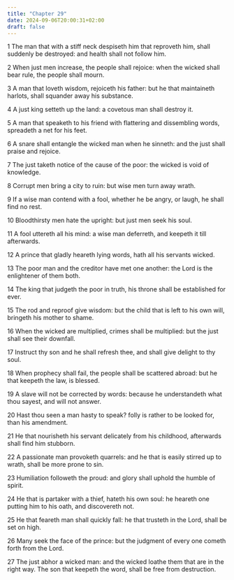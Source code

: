 ```yaml
---
title: "Chapter 29"
date: 2024-09-06T20:00:31+02:00
draft: false
---
```



1 The man that with a stiff neck despiseth him that reproveth him, shall suddenly be destroyed: and health shall not follow him.

2 When just men increase, the people shall rejoice: when the wicked shall bear rule, the people shall mourn.

3 A man that loveth wisdom, rejoiceth his father: but he that maintaineth harlots, shall squander away his substance.

4 A just king setteth up the land: a covetous man shall destroy it.

5 A man that speaketh to his friend with flattering and dissembling words, spreadeth a net for his feet.

6 A snare shall entangle the wicked man when he sinneth: and the just shall praise and rejoice.

7 The just taketh notice of the cause of the poor: the wicked is void of knowledge.

8 Corrupt men bring a city to ruin: but wise men turn away wrath.

9 If a wise man contend with a fool, whether he be angry, or laugh, he shall find no rest.

10 Bloodthirsty men hate the upright: but just men seek his soul.

11 A fool uttereth all his mind: a wise man deferreth, and keepeth it till afterwards.

12 A prince that gladly heareth lying words, hath all his servants wicked.

13 The poor man and the creditor have met one another: the Lord is the enlightener of them both.

14 The king that judgeth the poor in truth, his throne shall be established for ever.

15 The rod and reproof give wisdom: but the child that is left to his own will, bringeth his mother to shame.

16 When the wicked are multiplied, crimes shall be multiplied: but the just shall see their downfall.

17 Instruct thy son and he shall refresh thee, and shall give delight to thy soul.

18 When prophecy shall fail, the people shall be scattered abroad: but he that keepeth the law, is blessed.

19 A slave will not be corrected by words: because he understandeth what thou sayest, and will not answer.

20 Hast thou seen a man hasty to speak? folly is rather to be looked for, than his amendment.

21 He that nourisheth his servant delicately from his childhood, afterwards shall find him stubborn.

22 A passionate man provoketh quarrels: and he that is easily stirred up to wrath, shall be more prone to sin.

23 Humiliation followeth the proud: and glory shall uphold the humble of spirit.

24 He that is partaker with a thief, hateth his own soul: he heareth one putting him to his oath, and discovereth not.

25 He that feareth man shall quickly fall: he that trusteth in the Lord, shall be set on high.

26 Many seek the face of the prince: but the judgment of every one cometh forth from the Lord.

27 The just abhor a wicked man: and the wicked loathe them that are in the right way. The son that keepeth the word, shall be free from destruction.

